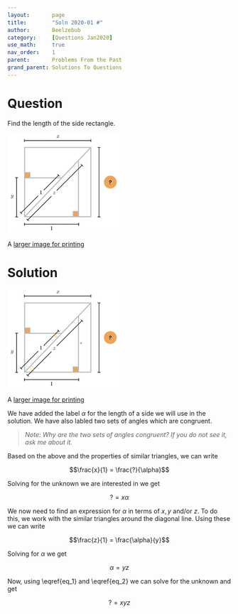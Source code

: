 ```yaml
---
layout:       page
title:        "Soln 2020-01 #"
author:       Beelzebub
category:     [Questions Jan2020]
use_math:     true
nav_order:    1
parent:       Problems From the Past
grand_parent: Solutions To Questions
---
```


# Question

Find the length of the side rectangle.

![](/img/older/square_1.png)

A [larger image for printing](/img/older/square_1.jpeg)

# Solution

![](/img/older/square_1_soln.png)

A [larger image for printing](/img/older/square_1_soln.jpeg)

We have added the label $\alpha$ for the length of a side we will use in the solution. We have also labled two sets of angles which are congruent.

> *Note: Why are the two sets of angles congruent? If you do not see it, ask me about it.*

Based on the above and the properties of similar triangles, we can write

$$\frac{x}{1} = \frac{?}{\alpha}$$

Solving for the unknown we are interested in we get

$$\begin{equation}? = x \alpha \label{eq_1} \end{equation}$$

We now need to find an expression for $\alpha$ in terms of $x, y$ and/or $z$. To do this, we work with the similar triangles around the diagonal line. Using these we can write

$$\frac{z}{1} = \frac{\alpha}{y}$$

Solving for $\alpha$ we get

$$\begin{equation}\alpha = yz\label{eq_2} \end{equation}$$

Now, using \eqref{eq_1} and \eqref{eq_2} we can solve for the unknown and get

$$? = xyz$$

